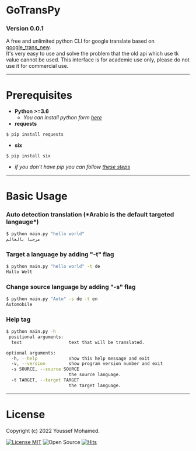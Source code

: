 # GoTransPy

### Version 0.0.1

A free and unlimited python CLI for google translate based on [google_trans_new](https://github.com/lushan88a/google_trans_new).  
It's very easy to use and solve the problem that the old api which use tk value cannot be used.
This interface is for academic use only, please do not use it for commercial use.

---

# Prerequisites

- **Python >=3.6**
  - _You can install python form [here](https://www.python.org/downloads/)_
- **requests**

```pip
$ pip install requests
```

- **six**

```pip
$ pip install six
```

- _if you don't have pip you can follow [these steps](https://pip.pypa.io/en/stable/installation/)_

---

# Basic Usage

### Auto detection translation (**\*Arabic** is the default targeted langauge\*)

```bash
$ python main.py "hello world"
مرحبا بالعالم
```

### Target a language by adding "-t" flag

```bash
$ python main.py "hello world" -t de
Hallo Welt
```

### Change source language by adding "-s" flag

```bash
$ python main.py "Auto" -s de -t en
Automobile
```

### Help tag

```bash
$ python main.py -h
 positional arguments:
  text                  text that will be translated.

optional arguments:
  -h, --help            show this help message and exit
  -v, --version         show program version number and exit
  -s SOURCE, --source SOURCE
                        the source language.
  -t TARGET, --target TARGET
                        the target language.
```

---

# License

Copyright (c) 2022 Youssef Mohamed.

[![License MIT](https://img.shields.io/badge/license-MIT-blue.svg)](https://raw.githubusercontent.com/YoussefMo7amed/GoTransPy/main/LICENSE)
![Open Source](https://img.shields.io/badge/Open%20Source-%E2%9D%A4-red?style=flat)
[![Hits](https://hits.seeyoufarm.com/api/count/incr/badge.svg?url=https%3A%2F%2Fgithub.com%2FYoussefMo7amed%2FGoTransPy&count_bg=%2379C83D&title_bg=%23555555&icon=&icon_color=%23E7E7E7&title=hits&edge_flat=false)](https://hits.seeyoufarm.com)

